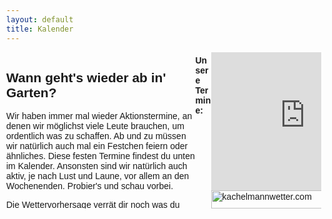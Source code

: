 ```yaml
---
layout: default
title: Kalender
---
```


<head>
    <meta charset='utf-8' />
    <link href='/packagesFullcalendar/core/main.css' rel='stylesheet' />
    <link href='/packagesFullcalendar/daygrid/main.css' rel='stylesheet' />
    <link href='/packagesFullcalendar/timegrid/main.css' rel='stylesheet' />
    <script src='/packagesFullcalendar/core/main.js'></script>
    <script src='/packagesFullcalendar/interaction/main.js'></script>
    <script src='/packagesFullcalendar/daygrid/main.js'></script>
    <script src='/packagesFullcalendar/timegrid/main.js'></script>
    <script type="text/javascript">
        $(document).ready(function(){
            $('#calendar').fullCalendar({});
            $('#calendar').fullCalendar({
                events: '/componentsFullcalendar/json/events.json'
            });
        });
    </script>
    <script type="text/javascript">
      document.addEventListener('DOMContentLoaded', function() {
        var calendarEl = document.getElementById('calendar');
        var calendar = new FullCalendar.Calendar(calendarEl, {
          plugins: ['interaction', 'dayGrid', 'timeGrid' ],
          header: {
          left: 'prev,next today',
          center: 'title',
          right: 'dayGridMonth,timeGridWeek,timeGridDay',
          ignoreTimezone: true
          },
      navLinks: true, // can click day/week names to navigate views
      selectable: false,
      selectMirror: true,
      select: function(arg) {
        var title = prompt('Event Title:');
        if (title) {
          calendar.addEvent({
            title: title,
            start: arg.start,
            end: arg.end,
            allDay: arg.allDay
          })
        }
        calendar.unselect()
      },
      editable: false,
      eventLimit: true, // allow "more" link when too many events
      events:'/componentsFullcalendar/json/events.json',
        });
        calendar.render();
      });
    </script>
    <style>
    body {
        margin: 40px 10px;
        padding: 0;
        font-family: Arial, Helvetica Neue, Helvetica, sans-serif;
        font-size: 14px;
    }
    #calendar {
        max-width: 900px;
        margin: 0 auto;
    }
    </style> 
  </head>
  <body>
<div id="column" style="width:60%;height:250px;overflow:hidden;float:left;margin-bottom:50px;">
    <h2> Wann geht's wieder ab in' Garten?</h2>
    <p>Wir haben immer mal wieder Aktionstermine, an denen wir möglichst viele Leute brauchen, um ordentlich was zu schaffen. Ab und zu müssen wir natürlich auch mal ein Festchen feiern oder ähnliches. Diese festen Termine findest du unten im Kalender. Ansonsten sind wir natürlich auch aktiv, je nach Lust und Laune, vor allem an den Wochenenden. Probier's und schau vorbei.</p>
    <p>Die Wettervorhersage verrät dir noch was du anziehen sölltest und jetz aber: <b>Ab in' Garten!!!</b></p>
</div>
<div id="column" style="width:35%;height:250px;overflow:hidden;float:right;margin-bottom:50px;">
    <div style="position:relative;top:0px;left:0px;width:300px;height:221px;">
        <iframe src="https://kachelmannwetter.com/widget/rectangle/2873759" width="300" height="221" scrolling="no" marginheight="0" frameborder="no"></iframe>
        <div style="position:absolute;top:221px;left:0px;width:300px;height:29px;"><a style="border:0px;" href="https://kachelmannwetter.com/de/" target="_blank"><img src="https://kachelmannwetter.com/images/widgets/kachelmannwetter-logo.png" alt="kachelmannwetter.com" width="300" height="29" border="0" style="border:0px;" /></a></div>
    </div>
</div>


<h4> Unsere Termine: </h4>
    
<div id='calendar' style="width:100%"></div> 
</body>

<!-- {
    "id": "999",
    "title": "Repeating Event",
    "start": "2018-08-09T16:00:00-05:00"
  }, -->
